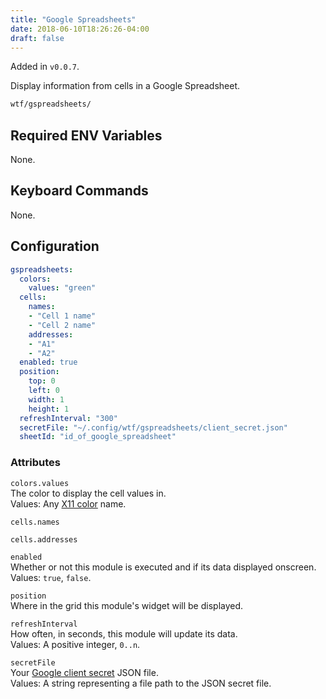 ```yaml
---
title: "Google Spreadsheets"
date: 2018-06-10T18:26:26-04:00
draft: false
---
```


Added in `v0.0.7`.

Display information from cells in a Google Spreadsheet.

```bash
wtf/gspreadsheets/
```

## Required ENV Variables

None.

## Keyboard Commands

None.

## Configuration

```yaml
gspreadsheets:
  colors:
    values: "green"
  cells:
    names:
    - "Cell 1 name"
    - "Cell 2 name"
    addresses:
    - "A1"
    - "A2"
  enabled: true
  position:
    top: 0
    left: 0
    width: 1
    height: 1
  refreshInterval: "300"
  secretFile: "~/.config/wtf/gspreadsheets/client_secret.json"
  sheetId: "id_of_google_spreadsheet"
```

### Attributes

`colors.values` <br />
The color to display the cell values in. <br />
Values: Any <a href="https://en.wikipedia.org/wiki/X11_color_names">X11 color</a> name.

`cells.names` <br />

`cells.addresses` <br />

`enabled` <br />
Whether or not this module is executed and if its data displayed onscreen. <br />
Values: `true`, `false`.

`position` <br />
Where in the grid this module's widget will be displayed. <br />

`refreshInterval` <br />
How often, in seconds, this module will update its data. <br />
Values: A positive integer, `0..n`.

`secretFile` <br />
Your <a href="https://developers.google.com/sheets/api/quickstart/go">Google client secret</a> JSON file. <br />
Values: A string representing a file path to the JSON secret file.
